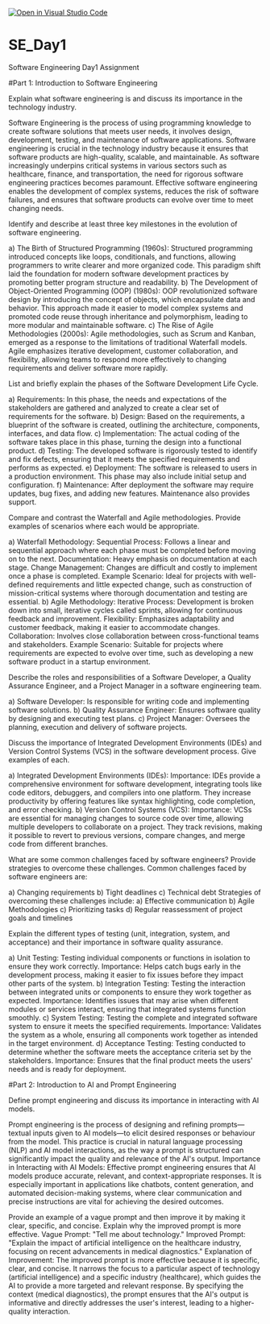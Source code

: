 [![Open in Visual Studio Code](https://classroom.github.com/assets/open-in-vscode-2e0aaae1b6195c2367325f4f02e2d04e9abb55f0b24a779b69b11b9e10269abc.svg)](https://classroom.github.com/online_ide?assignment_repo_id=15563282&assignment_repo_type=AssignmentRepo)
# SE_Day1
Software Engineering Day1 Assignment

#Part 1: Introduction to Software Engineering

Explain what software engineering is and discuss its importance in the technology industry.

Software Engineering is the process of using programming knowledge to create software solutions that meets user needs, it involves design, development, testing, and maintenance of software applications.
Software engineering is crucial in the technology industry because it ensures that software products are high-quality, scalable, and maintainable. As software increasingly underpins critical systems in various sectors such as healthcare, finance, and transportation, the need for rigorous software engineering practices becomes paramount. Effective software engineering enables the development of complex systems, reduces the risk of software failures, and ensures that software products can evolve over time to meet changing needs.

Identify and describe at least three key milestones in the evolution of software engineering.

a) The Birth of Structured Programming (1960s):
Structured programming introduced concepts like loops, conditionals, and functions, allowing programmers to write clearer and more organized code. This paradigm shift laid the foundation for modern software development practices by promoting better program structure and readability.
b) The Development of Object-Oriented Programming (OOP) (1980s):
OOP revolutionized software design by introducing the concept of objects, which encapsulate data and behavior. This approach made it easier to model complex systems and promoted code reuse through inheritance and polymorphism, leading to more modular and maintainable software.
c) The Rise of Agile Methodologies (2000s):
Agile methodologies, such as Scrum and Kanban, emerged as a response to the limitations of traditional Waterfall models. Agile emphasizes iterative development, customer collaboration, and flexibility, allowing teams to respond more effectively to changing requirements and deliver software more rapidly.

List and briefly explain the phases of the Software Development Life Cycle.

a) Requirements: In this phase, the needs and expectations of the stakeholders are gathered and analyzed to create a clear set of requirements for the software.
b) Design: Based on the requirements, a blueprint of the software is created, outlining the architecture, components, interfaces, and data flow.
c) Implementation: The actual coding of the software takes place in this phase, turning the design into a functional product.
d) Testing: The developed software is rigorously tested to identify and fix defects, ensuring that it meets the specified requirements and performs as expected.
e) Deployment: The software is released to users in a production environment. This phase may also include initial setup and configuration.
f) Maintenance: After deployment the software may require updates, bug fixes, and adding new features. Maintenance also provides support.

Compare and contrast the Waterfall and Agile methodologies. Provide examples of scenarios where each would be appropriate.

a) Waterfall Methodology:
Sequential Process: Follows a linear and sequential approach where each phase must be completed before moving on to the next.
Documentation: Heavy emphasis on documentation at each stage.
Change Management: Changes are difficult and costly to implement once a phase is completed.
Example Scenario: Ideal for projects with well-defined requirements and little expected change, such as construction of mission-critical systems where thorough documentation and testing are essential.
b) Agile Methodology:
Iterative Process: Development is broken down into small, iterative cycles called sprints, allowing for continuous feedback and improvement.
Flexibility: Emphasizes adaptability and customer feedback, making it easier to accommodate changes.
Collaboration: Involves close collaboration between cross-functional teams and stakeholders.
Example Scenario: Suitable for projects where requirements are expected to evolve over time, such as developing a new software product in a startup environment.

Describe the roles and responsibilities of a Software Developer, a Quality Assurance Engineer, and a Project Manager in a software engineering team.

a) Software Developer: Is responsible for writing code and implementing software solutions.
b) Quality Assurance Engineer: Ensures software quality by designing and executing test plans.
c) Project Manager: Oversees the planning, execution and delivery of software projects.

Discuss the importance of Integrated Development Environments (IDEs) and Version Control Systems (VCS) in the software development process. Give examples of each.

a) Integrated Development Environments (IDEs):
Importance: IDEs provide a comprehensive environment for software development, integrating tools like code editors, debuggers, and compilers into one platform. They increase productivity by offering features like syntax highlighting, code completion, and error checking.
b) Version Control Systems (VCS):
Importance: VCSs are essential for managing changes to source code over time, allowing multiple developers to collaborate on a project. They track revisions, making it possible to revert to previous versions, compare changes, and merge code from different branches.

What are some common challenges faced by software engineers? Provide strategies to overcome these challenges.
Common challenges faced by software engineers are:

a) Changing requirements
b) Tight deadlines
c) Technical debt
Strategies of overcoming these challenges include:
a) Effective communication
b) Agile Methodologies
c) Prioritizing tasks
d) Regular reassessment of project goals and timelines

Explain the different types of testing (unit, integration, system, and acceptance) and their importance in software quality assurance.

a) Unit Testing:
Testing individual components or functions in isolation to ensure they work correctly.
Importance: Helps catch bugs early in the development process, making it easier to fix issues before they impact other parts of the system.
b) Integration Testing:
Testing the interaction between integrated units or components to ensure they work together as expected.
Importance: Identifies issues that may arise when different modules or services interact, ensuring that integrated systems function smoothly.
c) System Testing:
Testing the complete and integrated software system to ensure it meets the specified requirements.
Importance: Validates the system as a whole, ensuring all components work together as intended in the target environment.
d) Acceptance Testing:
Testing conducted to determine whether the software meets the acceptance criteria set by the stakeholders.
Importance: Ensures that the final product meets the users' needs and is ready for deployment.

#Part 2: Introduction to AI and Prompt Engineering


Define prompt engineering and discuss its importance in interacting with AI models.

Prompt engineering is the process of designing and refining prompts—textual inputs given to AI models—to elicit desired responses or behaviour from the model. This practice is crucial in natural language processing (NLP) and AI model interactions, as the way a prompt is structured can significantly impact the quality and relevance of the AI's output.
Importance in Interacting with AI Models:
Effective prompt engineering ensures that AI models produce accurate, relevant, and context-appropriate responses. It is especially important in applications like chatbots, content generation, and automated decision-making systems, where clear communication and precise instructions are vital for achieving the desired outcomes.

Provide an example of a vague prompt and then improve it by making it clear, specific, and concise. Explain why the improved prompt is more effective.
Vague Prompt:
"Tell me about technology."
Improved Prompt:
"Explain the impact of artificial intelligence on the healthcare industry, focusing on recent advancements in medical diagnostics."
Explanation of Improvement:
The improved prompt is more effective because it is specific, clear, and concise. It narrows the focus to a particular aspect of technology (artificial intelligence) and a specific industry (healthcare), which guides the AI to provide a more targeted and relevant response. By specifying the context (medical diagnostics), the prompt ensures that the AI's output is informative and directly addresses the user's interest, leading to a higher-quality interaction.

